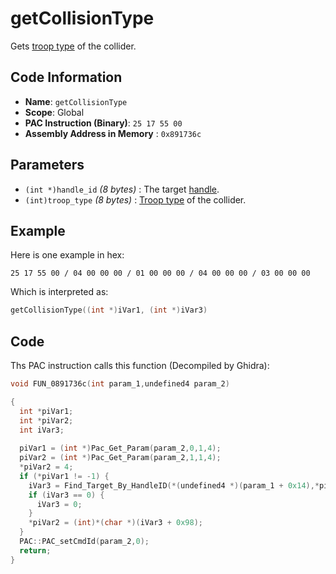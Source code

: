 # getCollisionType

Gets [troop type](./guide/reference-table.md#troop-types) of the collider.

## Code Information

- **Name**: `getCollisionType`
- **Scope**: Global
- **PAC Instruction (Binary)**: `25 17 55 00`
- **Assembly Address in Memory** : `0x891736c`

## Parameters

- `(int *)handle_id` *(8 bytes)* : The target [handle](./guide/how-to-get-a-handle.md).
- `(int)troop_type` *(8 bytes)* : [Troop type](./guide/reference-table.md#troop-types) of the collider.

## Example

Here is one example in hex:

```25 17 55 00 / 04 00 00 00 / 01 00 00 00 / 04 00 00 00 / 03 00 00 00```

Which is interpreted as:

```c
getCollisionType((int *)iVar1, (int *)iVar3)
```

## Code

Ths PAC instruction calls this function (Decompiled by Ghidra):

```c
void FUN_0891736c(int param_1,undefined4 param_2)

{
  int *piVar1;
  int *piVar2;
  int iVar3;
  
  piVar1 = (int *)Pac_Get_Param(param_2,0,1,4);
  piVar2 = (int *)Pac_Get_Param(param_2,1,1,4);
  *piVar2 = 4;
  if (*piVar1 != -1) {
    iVar3 = Find_Target_By_HandleID(*(undefined4 *)(param_1 + 0x14),*piVar1,1);
    if (iVar3 == 0) {
      iVar3 = 0;
    }
    *piVar2 = (int)*(char *)(iVar3 + 0x98);
  }
  PAC::PAC_setCmdId(param_2,0);
  return;
}
```

